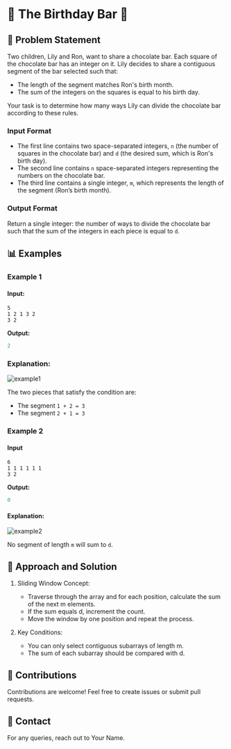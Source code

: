 # 🎉 The Birthday Bar 🎉

## 📖 Problem Statement

Two children, Lily and Ron, want to share a chocolate bar. Each square of the chocolate bar has an integer on it. Lily decides to share a contiguous segment of the bar selected such that:

- The length of the segment matches Ron's birth month.
- The sum of the integers on the squares is equal to his birth day.

Your task is to determine how many ways Lily can divide the chocolate bar according to these rules.

### **Input Format**

- The first line contains two space-separated integers, `n` (the number of squares in the chocolate bar) and `d` (the desired sum, which is Ron's birth day).
- The second line contains `n` space-separated integers representing the numbers on the chocolate bar.
- The third line contains a single integer, `m`, which represents the length of the segment (Ron’s birth month).

### **Output Format**

Return a single integer: the number of ways to divide the chocolate bar such that the sum of the integers in each piece is equal to `d`.

## 📊 Examples

### Example 1

#### Input:

```
5
1 2 1 3 2
3 2

```

**Output:**

```java
2
```

### Explanation:

![example1](https://s3.amazonaws.com/hr-assets/0/1489060874-a04ddb06cf-choco4.png)

The two pieces that satisfy the condition are:

- The segment `1 + 2 = 3`
- The segment `2 + 1 = 3`

### Example 2

#### Input

```
6
1 1 1 1 1 1
3 2
```

**Output:**

```java
0
```

#### Explanation:

![example2](https://s3.amazonaws.com/hr-assets/0/1489060978-e33d905668-choco5.png)

No segment of length `m` will sum to `d`.

## 🧠 Approach and Solution

1. Sliding Window Concept:

   - Traverse through the array and for each position, calculate the sum of the next m elements.
   - If the sum equals d, increment the count.
   - Move the window by one position and repeat the process.

2. Key Conditions:

   - You can only select contiguous subarrays of length m.
   - The sum of each subarray should be compared with d.

## 🤗 Contributions

Contributions are welcome! Feel free to create issues or submit pull requests.

## 📧 Contact

For any queries, reach out to Your Name.
